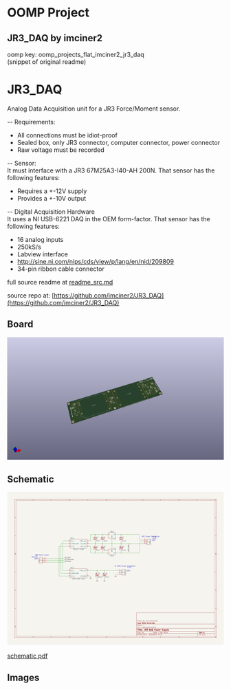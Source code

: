 # OOMP Project  
## JR3_DAQ  by imciner2  
  
oomp key: oomp_projects_flat_imciner2_jr3_daq  
(snippet of original readme)  
  
JR3_DAQ  
=======  
  
Analog Data Acquisition unit for a JR3 Force/Moment sensor.  
  
-- Requirements:  
* All connections must be idiot-proof  
* Sealed box, only JR3 connector, computer connector, power connector  
*	Raw voltage must be recorded  
  
  
-- Sensor:  
It must interface with a JR3	67M25A3-I40-AH 200N. That sensor has the following features:  
*	Requires a +-12V supply  
*	Provides a +-10V output  
	  
  
-- Digital Acquisition Hardware  
It uses a NI USB-6221 DAQ in the OEM form-factor. That sensor has the following features:  
*	16 analog inputs  
*	250kS/s  
*	Labview interface  
*	http://sine.ni.com/nips/cds/view/p/lang/en/nid/209809  
*	34-pin ribbon cable connector  
  
  
  full source readme at [readme_src.md](readme_src.md)  
  
source repo at: [https://github.com/imciner2/JR3_DAQ](https://github.com/imciner2/JR3_DAQ)  
## Board  
  
[![working_3d.png](working_3d_600.png)](working_3d.png)  
## Schematic  
  
[![working_schematic.png](working_schematic_600.png)](working_schematic.png)  
  
[schematic pdf](working_schematic.pdf)  
## Images  
